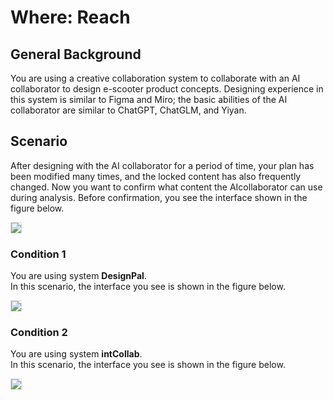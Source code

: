 # Where: Reach

## General Background
You are using a creative collaboration system to collaborate with an AI collaborator to design e-scooter product concepts. Designing experience in this system is similar to Figma and Miro; the basic abilities of the AI collaborator are similar to ChatGPT, ChatGLM, and Yiyan.

## Scenario
After designing with the AI ​​collaborator for a period of time, your plan has been modified many times, and the locked content has also frequently changed. Now you want to confirm what content the AI ​​collaborator can use during analysis. Before confirmation, you see the interface shown in the figure below.

<img src="img/RQ1/Where/Reach-intro.webp" style="border: .5px solid Gainsboro; max-width: 75%;">

### Condition 1
You are using system **DesignPal**.<br>
In this scenario, the interface you see is shown in the figure below.

<img src="img/RQ1/Where/Reach-WA.webp" style="border: .5px solid Gainsboro; max-width: 75%;">

### Condition 2
You are using system **intCollab**.<br>
In this scenario, the interface you see is shown in the figure below.

<img src="img/RQ1/Where/Reach-N.webp" style="border: .5px solid Gainsboro; max-width: 75%;">